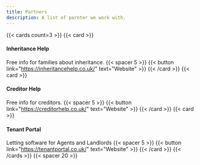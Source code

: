 ```yaml
---
title: Partners
description: A list of parnter we work with.
---
```


{{< cards count=3 >}}
{{< card >}}
#### Inheritance Help
Free info for families about inheritance.
{{< spacer 5 >}}
{{< button link="https://inheritancehelp.co.uk/" text="Website" >}}
{{< /card >}}
{{< card >}}
#### Creditor Help
Free info for creditors.
{{< spacer 5 >}}
{{< button link="https://creditorhelp.co.uk/" text="Website" >}}
{{< /card >}}
{{< card >}}
#### Tenant Portal
Letting software for Agents and Landlords
{{< spacer 5 >}}
{{< button link="https://tenantportal.co.uk/" text="Website" >}}
{{< /card >}}
{{< /cards >}}
{{< spacer 20 >}}
